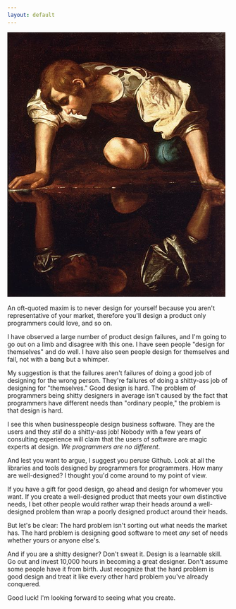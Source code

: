 ```yaml
---
layout: default
---
```


[![Narcissus](./assets/images/495px-Narcissus-Caravaggio_(1594-96).jpg)](https://en.wikipedia.org/wiki/File:Narcissus-Caravaggio_(1594-96).jpg)

An oft-quoted maxim is to never design for yourself because you aren't representative of your market, therefore you'll design a product only programmers could love, and so on.

I have observed a large number of product design failures, and I'm going to go out on a limb and disagree with this one. I have seen people "design for themselves" and do well. I have also seen people design for themselves and fail, not with a bang but a whimper.

My suggestion is that the failures aren't failures of doing a good job of designing for the wrong person. They're failures of doing a shitty-ass job of designing for "themselves." Good design is hard. The problem of programmers being shitty designers in average isn't caused by the fact that programmers have different needs than "ordinary people," the problem is that design is hard.

I see this when businesspeople design business software. They are the users and they *still* do a shitty-ass job! Nobody with a few years of consulting experience will claim that the users of software are magic experts at design. *We programmers are no different*.

And lest you want to argue, I suggest you peruse Github. Look at all the libraries and tools designed by programmers for programmers. How many are well-designed? I thought you'd come around to my point of view.

If you have a gift for good design, go ahead and design for whomever you want. If you create a well-designed product that meets your own distinctive needs, I bet other people would rather wrap their heads around a well-designed problem than wrap a poorly designed product around their heads.

But let's be clear: The hard problem isn't sorting out what needs the market has. The hard problem is designing good software to meet *any* set of needs whether yours or anyone else's.

And if you are a shitty designer? Don't sweat it. Design is a learnable skill. Go out and invest 10,000 hours in becoming a great designer. Don't assume some people have it from birth. Just recognize that the hard problem is good design and treat it like every other hard problem you've already conquered.

Good luck! I'm looking forward to seeing what you create.